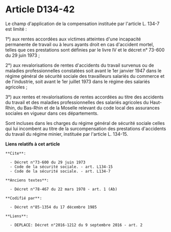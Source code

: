 # Article D134-42

Le champ d'application de la compensation instituée par l'article L. 134-7 est limité : 

1°) aux rentes accordées aux victimes atteintes d'une incapacité permanente de travail ou à leurs ayants droit en cas
d'accident mortel, telles que ces prestations sont définies par le livre IV et le décret n° 73-600 du 29 juin 1973 ; 

2°) aux revalorisations de rentes d'accidents du travail survenus ou de maladies professionnelles constatées soit avant le
1er janvier 1947 dans le régime général de sécurité sociale des travailleurs salariés du commerce et de l'industrie, soit
avant le 1er juillet 1973 dans le régime des salariés agricoles ; 

3°) aux rentes et revalorisations de rentes accordées au titre des accidents du travail et des maladies professionnelles des
salariés agricoles du Haut-Rhin, du Bas-Rhin et de la Moselle relevant du code local des assurances sociales en vigueur dans
ces départements. 

Sont incluses dans les charges du régime général de sécurité sociale celles qui lui incombent au titre de la surcompensation
des prestations d'accidents du travail du régime minier, instituée par l'article L. 134-15.

**Liens relatifs à cet article**

	**Cite**:

	  - Décret n°73-600 du 29 juin 1973
	  - Code de la sécurité sociale. - art. L134-15
	  - Code de la sécurité sociale. - art. L134-7

	**Anciens textes**:

	  - Décret n°78-467 du 22 mars 1978 - art. 1 (Ab)

	**Codifié par**:

	  - Décret n°85-1354 du 17 décembre 1985

	**Liens**:

	  - DEPLACE: Décret n°2016-1212 du 9 septembre 2016 - art. 2
